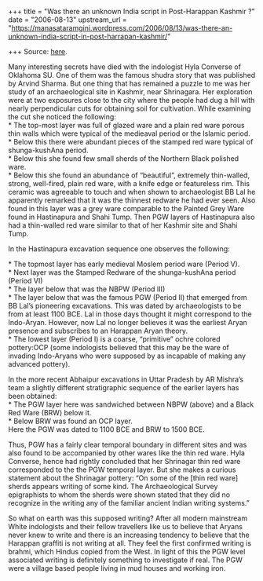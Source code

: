 +++
title = "Was there an unknown India script in Post-Harappan Kashmir ?"
date = "2006-08-13"
upstream_url = "https://manasataramgini.wordpress.com/2006/08/13/was-there-an-unknown-india-script-in-post-harrapan-kashmir/"

+++
Source: [here](https://manasataramgini.wordpress.com/2006/08/13/was-there-an-unknown-india-script-in-post-harrapan-kashmir/).

Many interesting secrets have died with the indologist Hyla Converse of
Oklahoma SU. One of them was the famous shudra story that was published
by Arvind Sharma. But one thing that has remained a puzzle to me was her
study of an archaeological site in Kashmir, near Shrinagara. Her
exploration were at two exposures close to the city where the people had
dug a hill with nearly perpendicular cuts for obtaining soil for
cultivation. While examining the cut she noticed the following:  
\* The top-most layer was full of glazed ware and a plain red ware
porous thin walls which were typical of the medieaval period or the
Islamic period.  
\* Below this there were abundant pieces of the stamped red ware typical
of shunga-kushAna period.  
\* Below this she found few small sherds of the Northern Black polished
ware.  
\* Below this she found an abundance of “beautiful”, extremely
thin-walled, strong, well-fired, plain red ware, with a knife edge or
featureless rim. This ceramic was agreeable to touch and when shown to
archaeologist BB Lal he apparently remarked that it was the thinnest
redware he had ever seen. Also found in this layer was a grey ware
comparable to the Painted Grey Ware found in Hastinapura and Shahi Tump.
Then PGW layers of Hastinapura also had a thin-walled red ware similar
to that of her Kashmir site and Shahi Tump.

In the Hastinapura excavation sequence one observes the following:

\* The topmost layer has early medieval Moslem period ware (Period V).  
\* Next layer was the Stamped Redware of the shunga-kushAna period
(Period VI)  
\* The layer below that was the NBPW (Period III)  
\* The layer below that was the famous PGW (Period II) that emerged from
BB Lal’s pioneering excavations. This was dated by archaeologists to be
from at least 1100 BCE. Lal in those days thought it might correspond to
the Indo-Aryan. However, now Lal no longer believes it was the earliest
Aryan presence and subscribes to an Harappan Aryan theory.  
\* The lowest layer (Period I) is a coarse, “primitive” ochre colored
pottery:OCP (some indologists believed that this may be the ware of
invading Indo-Aryans who were supposed by as incapable of making any
advanced pottery).

In the more recent Abhaipur excavations in Uttar Pradesh by AR Mishra’s
team a slightly different stratigraphic sequence of the earlier layers
has been obtained:  
\* The PGW layer here was sandwiched between NBPW (above) and a Black
Red Ware (BRW) below it.  
\* Below BRW was found an OCP layer.  
Here the PGW was dated to 1100 BCE and BRW to 1500 BCE.

Thus, PGW has a fairly clear temporal boundary in different sites and
was also found to be accompanied by other wares like the thin red ware.
Hyla Converse, hence had rightly concluded that her Shrinagar thin red
ware corresponded to the the PGW temporal layer. But she makes a curious
statement about the Shrinagar pottery: “On some of the \[thin red ware\]
sherds appears writing of some kind. The Archaeological Survey
epigraphists to whom the sherds were shown stated that they did no
recognize in the writing any of the familiar ancient Indian writing
systems.”   
  
So what on earth was this supposed writing? After all modern mainstream
White indologists and their fellow travellers like us to believe that
Aryans never knew to write and there is an increasing tendency to
believe that the Harappan graffiti is not writing at all. They feel the
first confirmed writing is brahmi, which Hindus copied from the West. In
light of this the PGW level associated writing is definitely something
to investigate if real. The PGW were a village based people living in
mud houses and working iron.  

